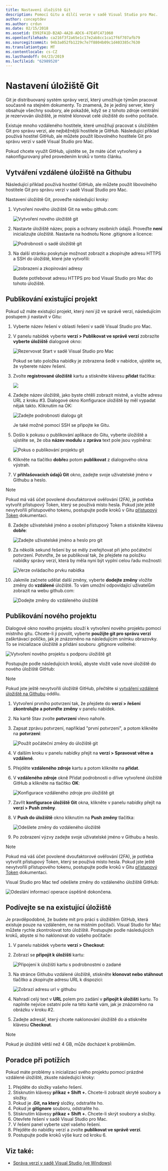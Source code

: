 ```yaml
---
title: Nastavení úložiště Git
description: Pomocí Gitu a dílčí verze v sadě Visual Studio pro Mac.
author: conceptdev
ms.author: crdun
ms.date: 02/15/2018
ms.assetid: E992FA1D-B2AD-4A28-ADC6-47E4FC471060
ms.openlocfilehash: ca216f3f2a65e1c17e2ab8cc1ca17f6f707afb79
ms.sourcegitcommit: 94b3a052fb1229c7e7f8804b09c1d403385c7630
ms.translationtype: MT
ms.contentlocale: cs-CZ
ms.lasthandoff: 04/23/2019
ms.locfileid: "62989520"
---
```

# <a name="set-up-a-git-repository"></a>Nastavení úložiště Git

Git je distribuovaný systém správy verzí, který umožňuje týmům pracovat současně na stejném dokumenty. To znamená, že je jediný server, který obsahuje všechny soubory, ale pokaždé, když se z tohoto zdroje centrální je rezervován úložiště, je místně klonovat celé úložiště do svého počítače.

Existuje mnoho vzdáleného hostitele, které umožňují pracovat s úložištěm Git pro správu verzí, ale nejběžnější hostitele je GitHub. Následující příklad používá hostitel GitHub, ale můžete použít libovolného hostitele Git pro správu verzí v sadě Visual Studio pro Mac.

Pokud chcete využít GitHub, ujistěte se, že máte účet vytvořený a nakonfigurovaný před provedením kroků v tomto článku.

## <a name="creating-a-remote-repo-on-github"></a>Vytváření vzdálené úložiště na Githubu

Následující příklad používá hostitel GitHub, ale můžete použít libovolného hostitele Git pro správu verzí v sadě Visual Studio pro Mac.

Nastavení úložiště Git, proveďte následující kroky:

1. Vytvoření nového úložiště Git na webu github.com:

    ![Vytvoření nového úložiště git](media/version-control-git1-sml.png)

2. Nastavte úložiště název, popis a ochrany osobních údajů. Proveďte **není** inicializujte úložiště. Nastavte na hodnotu None .gitignore a licence:

    ![Podrobnosti o sadě úložiště git](media/version-control-git2.png)

3. Na další stránku poskytuje možnost zobrazit a zkopírujte adresu HTTPS a SSH do úložiště, které jste vytvořili:

    ![zobrazení a zkopírování adresy](media/version-control-git3.png)

   Budete potřebovat adresu HTTPS pro bod Visual Studio pro Mac do tohoto úložiště.

## <a name="publishing-an-existing-project"></a>Publikování existující projekt

Pokud už máte existující projekt, který _není_ již ve správě verzí, následujícím postupem ji nastavit v Gitu:

1. Vyberte název řešení v oblasti řešení v sadě Visual Studio pro Mac.

2. V panelu nabídek vyberte **verzí > Publikovat ve správě verzí** zobrazíte **vyberte úložiště** dialogové okno:

    ![Rezervovat Start v sadě Visual Studio pro Mac](media/version-control-git4-sml.png)

    Pokud se tato položka nabídky je zobrazena šedě v nabídce, ujistěte se, že vyberete název řešení.

3. Zvolte **registrované úložiště** kartu a stiskněte klávesu **přidat** tlačítka:

    ![](media/version-control-git5.png)

4. Zadejte název úložiště, jako byste chtěli zobrazit místně, a vložte adresu URL z kroku #3. Dialogové okno Konfigurace úložiště by měl vypadat nějak takto. Kliknutím na OK:

    ![Zadejte podrobnosti dialogu git](media/version-control-git6.png)

    Je také možné pomocí SSH se připojte ke Gitu.

5. Došlo k pokusu o publikování aplikace do Gitu, vyberte úložiště a ujistěte se, že oba **název modulu** a **zpráva** text pole jsou vyplněna:

    ![Pokus o publikování projektu git](media/version-control-git7.png)

6. Klikněte na tlačítko **dobře**a potom **publikovat** z dialogového okna výstrah.

7. V **přihlašovacích údajů Git** okno, zadejte svoje uživatelské jméno v Githubu a heslo. 

> [!NOTE]
> Pokud má váš účet povolené dvoufaktorové ověřování (2FA), je potřeba vytvořit přístupový Token, který se používá místo hesla. Pokud jste ještě nevytvořili přístupového tokenu, postupujte podle kroků v Gitu [přístupový Token](https://help.github.com/articles/creating-an-access-token-for-command-line-use/) dokumentaci.

8. Zadejte uživatelské jméno a osobní přístupový Token a stiskněte klávesu **dobře**:

    ![Zadejte uživatelské jméno a heslo pro git](media/version-control-git9-sml.png)

9. Za několik sekund řešení by se měly zveřejňovat při jeho počáteční potvrzení. Potvrďte, že se publikoval tak, že přejdete na položku nabídky správy verzí, která by měla nyní být vyplní celou řadu možností:

    ![Verze ovládacího prvku nabídka](media/version-control-git10.png)

10. Jakmile začnete udělat další změny, vyberte **dodejte změny** vložíte změny do **vzdálené** úložiště. To vám umožní odpovídající uživatelům zobrazit na webu github.com:

    ![Dodejte změny do vzdáleného úložiště](media/version-control-git11.png)

## <a name="publishing-a-new-project"></a>Publikování nového projektu

Dialogové okno nového projektu slouží k vytvoření nového projektu pomocí místního gitu. Chcete-li ji povolit, vyberte **použijte git pro správu verzí** zaškrtávací políčko, jak je znázorněno na následujícím snímku obrazovky. To se inicializace úložiště a přidání souboru .gitignore volitelné:

![Vytvoření nového projektu s podporu úložiště git](media/version-control-git-publish-new1.png)

Postupujte podle následujících kroků, abyste vložit vaše nové úložiště do nového úložiště GitHub:

> [!NOTE]
> Pokud jste ještě nevytvořili úložiště GitHub, přečtěte si [vytváření vzdálené úložiště na Githubu](#creating-a-remote-repo-on-github) oddílu.

1. Vytvoření prvního potvrzení tak, že přejdete do **verzí > řešení zkontrolujte a potvrďte změny** v panelu nabídek.

2. Na kartě Stav zvolte **potvrzení** vlevo nahoře.

3. Zapsat zprávu potvrzení, například "první potvrzení", a potom klikněte na **potvrzení**:

    ![Použít počáteční změny do úložiště git](media/version-control-git-publish-new2.png)

4. V dalším kroku v panelu nabídky přejít na **verzí > Spravovat větve a vzdálené**.

5. Přejděte **vzdáleného zdroje** kartu a potom klikněte na **přidat**.

6. V **vzdáleného zdroje** okně Přidat podrobnosti o dříve vytvořené úložiště GitHub a klikněte na tlačítko **OK**:

    ![Konfigurace vzdáleného zdroje pro úložiště git](media/version-control-git-publish-new3.png)

7. Zavřít **konfigurace úložiště Git** okna, klikněte v panelu nabídky přejít na **verzí > Push změny**.

8. V **Push do úložiště** okno kliknutím na **Push změny** tlačítka:

    ![Odešlete změny do vzdáleného úložiště](media/version-control-git-publish-new4.png)

9. Po zobrazení výzvy zadejte svoje uživatelské jméno v Githubu a heslo.

> [!NOTE]
> Pokud má váš účet povolené dvoufaktorové ověřování (2FA), je potřeba vytvořit přístupový Token, který se používá místo hesla. Pokud jste ještě nevytvořili přístupového tokenu, postupujte podle kroků v Gitu [přístupový Token](https://help.github.com/articles/creating-an-access-token-for-command-line-use/) dokumentaci.

Visual Studio pro Mac teď odešlete změny do vzdáleného úložiště GitHub:

![Odeslání informací operace úspěšně dokončena.](media/version-control-git11.png)

## <a name="check-out-an-existing-repository"></a>Podívejte se na existující úložiště

Je pravděpodobné, že budete mít pro práci s úložištěm GitHub, která existuje pouze na vzdáleném, ne na místním počítači. Visual Studio for Mac můžete rychle zkontrolovat toto úložiště. Postupujte podle následujících kroků, abyste si ho naklonovat do vašeho počítače:

1. V panelu nabídek vyberte **verzí > Checkout**:

2. Zobrazí se **připojit k úložišti** kartu:

    ![Připojení k úložišti kartu s podrobnostmi o zadané](media/version-control-git13.png)

3. Na stránce Githubu vzdálené úložiště, stiskněte **klonovat nebo stáhnout** tlačítko a zkopírujte adresu URL k dispozici:

    ![Zobrazí adresu url v githubu](media/version-control-git14.png)

4. Nahradí celý text v **URL** polem pro zadání v **připojit k úložišti** kartu. To naplníte nejvíce ostatní pole na této kartě vám, jak je znázorněno na obrázku v kroku #2.

5. Zadejte adresář, který chcete naklonování úložiště do a stiskněte klávesu **Checkout**.

> [!NOTE]
> Pokud je úložiště větší než 4 GB, může docházet k problémům.

## <a name="troubleshooting"></a>Poradce při potížích

Pokud máte problémy s inicializaci svého projektu pomocí prázdné vzdálené úložiště, zkuste následující kroky:

1. Přejděte do složky vašeho řešení.
1. Stisknutím klávesy **příkaz + Shift +.** Chcete-li zobrazit skryté soubory a složky.
1. Pokud je **.Git, na který** složky, odstraňte ho.
1. Pokud je **gitignore** souboru, odstraňte ho.
1. Stisknutím klávesy **příkaz + Shift +.** Chcete-li skrýt soubory a složky.
1. Otevřete řešení v sadě Visual Studio pro Mac.
1. V řešení panel vyberte uzel vašeho řešení.
1. Přejděte do nabídky verzí a zvolte **publikovat ve správě verzí**.
1. Postupujte podle kroků výše kurz od kroku 6.

## <a name="see-also"></a>Viz také:

- [Správa verzí v sadě Visual Studio (ve Windows)](/visualstudio/version-control/)
